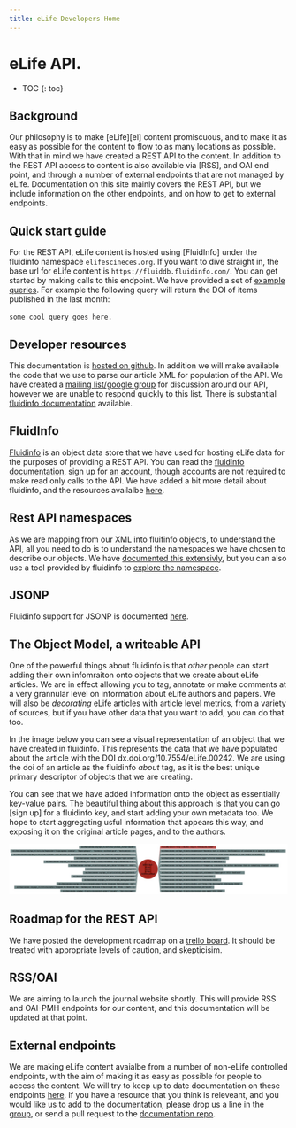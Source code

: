 ```yaml
--- 
title: eLife Developers Home
---
```



# eLife API. 

* TOC
{: toc}


## Background

Our philosophy is to make [eLife][el] content promiscuous, and to make it as easy as possible for the content to flow to as many locations as possible. With that in mind we have created a REST API to the content. In addition to the REST API access to content is also available via [RSS], and OAI end point, and through a number of external endpoints that are not managed by eLife. Documentation on this site mainly covers the REST API, but we include information on the other endpoints, and on how to get to external endpoints. 


## Quick start guide 

For the REST API, eLife content is hosted using [FluidInfo] under the fluidinfo namespace `elifescineces.org`. If you want to dive straight in, the base url for eLife content is `https://fluiddb.fluidinfo.com/`. You can get started by making calls to this endpoint. We have provided a set of [example queries][eq]. For example the following query will return the DOI of items published in the last month:

`some cool query goes here.`

[eq]: /v1/usecases/


## Developer resources

This documentation is [hosted on github][gdocs]. In addition we will make available the code that we use to parse our article XML for population of the API. We have created a [mailing list/google group][ml] for discussion around our API, however we are unable to respond quickly to this list. There is substantial [fluidinfo documentation][fid] available. 

[parser]: parser.com
[gdocs]: https://github.com/elifesciences/elife-api-documentation
[ml]: https://groups.google.com/forum/?fromgroups#!forum/elife-api
[fid]: fluidinfo.com 


## FluidInfo

[Fluidinfo][fi] is an object data store that we have used for hosting eLife data for the purposes of providing a REST API. You can read the [fluidinfo documentation][fid], sign up for [an account][fia], though accounts are not required to make read only calls to the API. We have added a bit more detail about fluidinfo, and the resources availalbe [here][fol].

[fi]: fluidinfo.com
[fia]: fluidinfoaccoutns.com
[fol]: /v1/fluidinfo/


## Rest API namespaces

As we are mapping from our XML into fluifinfo objects, to understand the API, all you need to do is to understand the namespaces we have chosen to describe our objects. We have [documented this extensivly][rest], but you can also use a tool provided by fluidinfo to [explore the namespace][explorer].

[rest]: /v1/
[explorer]: https://explorer.fluidinfo.com/fluidinfo/elifesciences.org

## JSONP

Fluidinfo support for JSONP is documented [here][jsonp].

[jsonp]: http://doc.fluidinfo.com/fluidDB/api/http.html#support-for-jsonp 


## The Object Model, a writeable API

One of the powerful things about fluidinfo is that _other_ people can start adding their own infomraiton onto objects that we create about eLife articles. We are in effect allowing you to tag, annotate or make comments at a very grannular level on information about eLife authors and papers. We will also be _decorating_ eLife articles with article level metrics, from a variety of sources, but if you have other data that you want to add, you can do that too. 

In the image below you can see a visual representation of an object that we have created in fluidinfo. This represents the data that we have populated about the article with the DOI dx.doi.org/10.7554/eLife.00242. We are using the doi of an article as the fluidinfo _about_ tag, as it is the best unique primary descriptor of objects that we are creating. 

You can see that we have added information onto the object as essentially key-value pairs. The beautiful thing about this approach is that you can go [sign up] for a fluidinfo key, and start adding your own metadata too. We hope to start aggregating usful information that appears this way, and exposing it on the original article pages, and to the authors. 

![example object](/static/object.jpg "Example object")


## Roadmap for the REST API

We have posted the development roadmap on a [trello board][tb]. It should be treated with appropriate levels of caution, and skepticisim. 

[tb]: https://trello.com/board/elife-api-roadmap/50194e22705438553d59640c 


## RSS/OAI

We are aiming to launch the journal website shortly. This will provide RSS and OAI-PMH endpoints for our content, and this documentation will be updated at that point. 


## External endpoints

We are making eLife content avaialbe from a number of non-eLife controlled endpoints, with the aim of making it as easy as possible for people to access the content. We will try to keep up to date documentation on these endpoints [here][eep]. If you have a resource that you think is releveant, and you would like us to add to the documentation, please drop us a line in the [group][ml], or send a pull request to the [documentation repo][gdocs]. 

[eep]: /external-endpoints/
